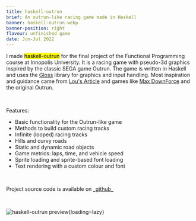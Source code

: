 ```yaml
---
title: haskell-outrun
brief: An outrun-like racing game made in Haskell
banner: haskell-outrun.webp
banner-position: right
flavour: unfinished game
date: Jun-Jul 2022
---
```


I made <mark class="highlight">haskell-outrun</mark> for the final project of the Functional Programming course at Innopolis University. It is a racing game with pseudo-3d graphics inspired by the classic SEGA game Outrun. The game is written in Haskell and uses the [Gloss](https://hackage.haskell.org/package/gloss) library for graphics and input handling. Most inspiration and guidance came from [Lou\'s Article](https://web.archive.org/web/20230126045954/http://www.extentofthejam.com/pseudo/) and games like [Max DownForce](https://youtu.be/CJKgefRQh1I) and the original Outrun.



<br />

Features:

- Basic functionality for the Outrun-like game
- Methods to build custom racing tracks
- Infinite (looped) racing tracks
- Hills and curvy roads
- Static and dynamic road objects
- Game metrics: laps, time, and vehicle speed
- Sprite loading and sprite-based font loading
- Text rendering with a custom colour and font

<br />

Project source code is available on [\_github\_](https://github.com/danielpancake/haskell-outrun)

<br />

![haskell-outrun preview](https://raw.githubusercontent.com/danielpancake/haskell-outrun/main/assets/preview.gif){loading=lazy}
